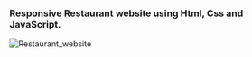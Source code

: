 ### Responsive Restaurant website using Html, Css and JavaScript.

![Restaurant_website](https://github.com/codersgyan/Responsive-restaurant-website/blob/master/restaurant-webpage.jpg)



